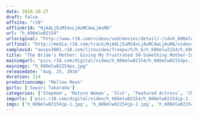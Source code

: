 ```yaml
---
date: 2018-10-27
draft: false
affsite: "r18"
afflinkr18: "NjA4LjEuMS4xLjAuMC4wLjAuMA"
url: "h_606mlw02154"
urloriginal: "http://www.r18.com/videos/vod/movies/detail/-/id=h_606mlw02154"
urlfinal: "http://media.r18.com/track/NjA4LjEuMS4xLjAuMC4wLjAuMA/videos/vod/movies/detail/-/id=h_606mlw02154"
samplevid: "awspv3001.r18.com/litevideo/freepv/h/h_6/h_606mlw2154/h_606mlw2154_dmb_w.mp4"
title: "The Bride's Mother: Giving My Frustrated 50-Something Mother-In-Law A Creampie Sayuri Takarada"
mainimgurl: "pics.r18.com/digital/video/h_606mlw02154/h_606mlw02154ps.jpg"
mainimgs: "h_606mlw02154ps.jpg"
releasedate: "Aug. 25, 2016"
duration: 114
productioncomp: "Mellow Moon"
girls: ['Sayuri Takarada']
categories: ['Stepmom', 'Mature Woman', 'Slut', 'Featured Actress', 'Cheating Wife', 'Creampie']
imgurls: ['pics.r18.com/digital/video/h_606mlw02154/h_606mlw02154jp-1.jpg', 'pics.r18.com/digital/video/h_606mlw02154/h_606mlw02154jp-2.jpg', 'pics.r18.com/digital/video/h_606mlw02154/h_606mlw02154jp-3.jpg', 'pics.r18.com/digital/video/h_606mlw02154/h_606mlw02154jp-4.jpg', 'pics.r18.com/digital/video/h_606mlw02154/h_606mlw02154jp-5.jpg', 'pics.r18.com/digital/video/h_606mlw02154/h_606mlw02154jp-6.jpg', 'pics.r18.com/digital/video/h_606mlw02154/h_606mlw02154jp-7.jpg', 'pics.r18.com/digital/video/h_606mlw02154/h_606mlw02154jp-8.jpg', 'pics.r18.com/digital/video/h_606mlw02154/h_606mlw02154jp-9.jpg', 'pics.r18.com/digital/video/h_606mlw02154/h_606mlw02154jp-10.jpg', 'pics.r18.com/digital/video/h_606mlw02154/h_606mlw02154jp-11.jpg', 'pics.r18.com/digital/video/h_606mlw02154/h_606mlw02154jp-12.jpg', 'pics.r18.com/digital/video/h_606mlw02154/h_606mlw02154jp-13.jpg', 'pics.r18.com/digital/video/h_606mlw02154/h_606mlw02154jp-14.jpg', 'pics.r18.com/digital/video/h_606mlw02154/h_606mlw02154jp-15.jpg', 'pics.r18.com/digital/video/h_606mlw02154/h_606mlw02154jp-16.jpg', 'pics.r18.com/digital/video/h_606mlw02154/h_606mlw02154jp-17.jpg', 'pics.r18.com/digital/video/h_606mlw02154/h_606mlw02154jp-18.jpg', 'pics.r18.com/digital/video/h_606mlw02154/h_606mlw02154jp-19.jpg', 'pics.r18.com/digital/video/h_606mlw02154/h_606mlw02154jp-20.jpg']
imgs: ['h_606mlw02154jp-1.jpg', 'h_606mlw02154jp-2.jpg', 'h_606mlw02154jp-3.jpg', 'h_606mlw02154jp-4.jpg', 'h_606mlw02154jp-5.jpg', 'h_606mlw02154jp-6.jpg', 'h_606mlw02154jp-7.jpg', 'h_606mlw02154jp-8.jpg', 'h_606mlw02154jp-9.jpg', 'h_606mlw02154jp-10.jpg', 'h_606mlw02154jp-11.jpg', 'h_606mlw02154jp-12.jpg', 'h_606mlw02154jp-13.jpg', 'h_606mlw02154jp-14.jpg', 'h_606mlw02154jp-15.jpg', 'h_606mlw02154jp-16.jpg', 'h_606mlw02154jp-17.jpg', 'h_606mlw02154jp-18.jpg', 'h_606mlw02154jp-19.jpg', 'h_606mlw02154jp-20.jpg']
---
```

